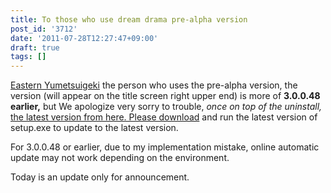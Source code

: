 ```yaml
---
title: To those who use dream drama pre-alpha version
post_id: '3712'
date: '2011-07-28T12:27:47+09:00'
draft: true
tags: []
---
```


[Eastern Yumetsuigeki](https://danmaq.com/!/thC/) the person who uses the pre-alpha version, the version (will appear on the title screen right upper end) is more of **3.0.0.48 earlier,** but We apologize very sorry to trouble, _once on top of the uninstall,_ [the latest version from here. Please download](https://danmaq.com/!/thC/nph-thC3.0TrGetNightlyBuild.cgi) and run the latest version of setup.exe to update to the latest version.

For 3.0.0.48 or earlier, due to my implementation mistake, online automatic update may not work depending on the environment.

Today is an update only for announcement.
